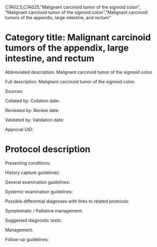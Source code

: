 C7A02,5,C7A025,"Malignant carcinoid tumor of the sigmoid colon", "Malignant carcinoid tumor of the sigmoid colon","Malignant carcinoid tumors of the appendix, large intestine, and rectum"
# Category title: Malignant carcinoid tumors of the appendix, large intestine, and rectum

Abbreviated description: Malignant carcinoid tumor of the sigmoid colon

Full description: Malignant carcinoid tumor of the sigmoid colon

Sources:

Collated by:
Collation date:

Reviewed by:
Review date:

Validated by:
Validation date:

Approval UID:

# Protocol description

Presenting conditions:

History capture guidelines:

General examination guidelines:

Systemic examination guidelines:

Possible differential diagnoses with links to related protocols:

Symptomatic / Palliative management:

Suggested diagnostic tests:

Management:

Follow-up guidelines:
